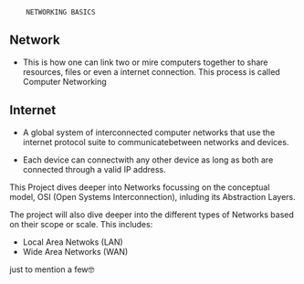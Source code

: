 		NETWORKING BASICS

Network
-------

- This is how one can link two or mire computers together to share resources, files or even a internet connection. This process is called Computer Networking

Internet
--------

- A global system of interconnected computer networks that use the internet protocol suite to communicatebetween networks and devices.

- Each device can connectwith any other device as long as both are connected through a valid IP address.


This Project dives deeper into Networks focussing on the conceptual model, OSI (Open Systems Interconnection), inluding its Abstraction Layers.

The project will also dive deeper into the different types of Networks based on their scope or scale. This includes:

- Local Area Netwoks (LAN)
- Wide Area Networks (WAN)

just to mention a few🤓
